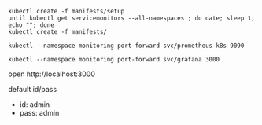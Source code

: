 ```
kubectl create -f manifests/setup
until kubectl get servicemonitors --all-namespaces ; do date; sleep 1; echo ""; done
kubectl create -f manifests/
```

```
kubectl --namespace monitoring port-forward svc/prometheus-k8s 9090
```

```
kubectl --namespace monitoring port-forward svc/grafana 3000
```

open http://localhost:3000

default id/pass

- id: admin
- pass: admin



